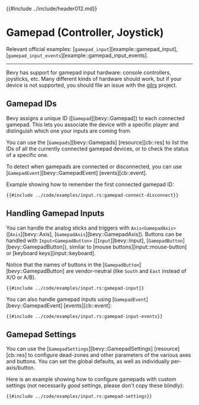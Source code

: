 {{#include ../include/header012.md}}

# Gamepad (Controller, Joystick)

Relevant official examples:
[`gamepad_input`][example::gamepad_input],
[`gamepad_input_events`][example::gamepad_input_events].

---

Bevy has support for gamepad input hardware: console controllers,
joysticks, etc. Many different kinds of hardware should work, but
if your device is not supported, you should file an issue with the
[gilrs](https://gitlab.com/gilrs-project/gilrs) project.

## Gamepad IDs

Bevy assigns a unique ID ([`Gamepad`][bevy::Gamepad]) to each connected
gamepad. This lets you associate the device with a specific player and
distinguish which one your inputs are coming from.

You can use the [`Gamepads`][bevy::Gamepads] [resource][cb::res] to list
the IDs of all the currently connected gamepad devices, or to check the
status of a specific one.

To detect when gamepads are connected or disconnected, you can use
[`GamepadEvent`][bevy::GamepadEvent] [events][cb::event].

Example showing how to remember the first connected gamepad ID:

```rust,no_run,noplayground
{{#include ../code/examples/input.rs:gamepad-connect-disconnect}}
```

## Handling Gamepad Inputs

You can handle the analog sticks and triggers with `Axis<GamepadAxis>`
([`Axis`][bevy::Axis], [`GamepadAxis`][bevy::GamepadAxis]). Buttons
can be handled with `Input<GamepadButton>` ([`Input`][bevy::Input],
[`GamepadButton`][bevy::GamepadButton]), similar to [mouse
buttons][input::mouse-button] or [keyboard keys][input::keyboard].

Notice that the names of buttons in the [`GamepadButton`][bevy::GamepadButton]
are vendor-neutral (like `South` and `East` instead of X/O or A/B).

```rust,no_run,noplayground
{{#include ../code/examples/input.rs:gamepad-input}}
```

You can also handle gamepad inputs using [`GamepadEvent`][bevy::GamepadEvent] [events][cb::event]:

```rust,no_run,noplayground
{{#include ../code/examples/input.rs:gamepad-input-events}}
```

## Gamepad Settings

You can use the [`GamepadSettings`][bevy::GamepadSettings] [resource][cb::res]
to configure dead-zones and other parameters of the various axes and
buttons. You can set the global defaults, as well as individually
per-axis/button.

Here is an example showing how to configure gamepads with custom settings
(not necessarily *good* settings, please don't copy these blindly):

```rust,no_run,noplayground
{{#include ../code/examples/input.rs:gamepad-settings}}
```

